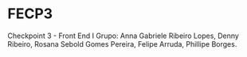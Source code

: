 # FECP3
Checkpoint 3 - Front End I 
Grupo: Anna Gabriele Ribeiro Lopes, Denny Ribeiro, Rosana Sebold Gomes Pereira, Felipe Arruda, Phillipe Borges.
